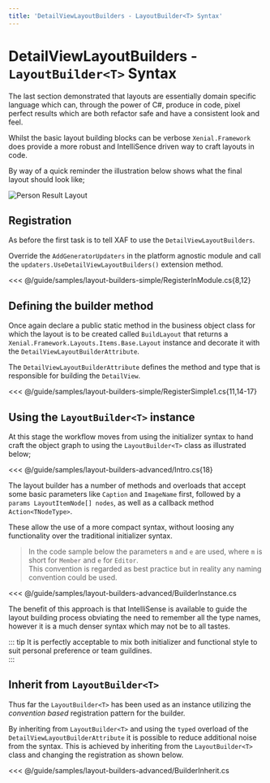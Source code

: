 ```yaml
---
title: 'DetailViewLayoutBuilders - LayoutBuilder<T> Syntax'
---
```


# DetailViewLayoutBuilders - `LayoutBuilder<T>` Syntax

The last section demonstrated that layouts are essentially domain specific language which can, through the power of C#, produce in code, pixel perfect results which are both refactor safe and have a consistent look and feel.

Whilst the basic layout building blocks can be verbose `Xenial.Framework` does provide a more robust and IntelliSence driven way to craft layouts in code.

By way of a quick reminder the illustration below shows what the final layout should look like;

![Person Result Layout](/images/guide/layout-builders/person-result-layout-simple.png)

## Registration

As before the first task is to tell XAF to use the `DetailViewLayoutBuilders`.

Override the `AddGeneratorUpdaters` in the platform agnostic module and call the `updaters.UseDetailViewLayoutBuilders()` extension method.

<<< @/guide/samples/layout-builders-simple/RegisterInModule.cs{8,12}

## Defining the builder method

Once again declare a public static method in the business object class for which the layout is to be created called `BuildLayout` that returns a `Xenial.Framework.Layouts.Items.Base.Layout` instance and decorate it with the `DetailViewLayoutBuilderAttribute`.  

The `DetailViewLayoutBuilderAttribute` defines the method and type that is responsible for building the `DetailView`.

<<< @/guide/samples/layout-builders-simple/RegisterSimple1.cs{11,14-17}

## Using the `LayoutBuilder<T>` instance

At this stage the workflow moves from using the initializer syntax to hand craft the object graph to using  the `LayoutBuilder<T>` class as illustrated below;

<<< @/guide/samples/layout-builders-advanced/Intro.cs{18}

The layout builder has a number of methods and overloads that accept some basic parameters like `Caption` and `ImageName` first, followed by a `params LayoutItemNode[] nodes`, as well as a callback method `Action<TNodeType>`.  

These allow the use of a more compact syntax, without loosing any functionality over the traditional initializer syntax.

> In the code sample below the parameters `m` and `e` are used, where `m` is short for `Member` and `e` for `Editor`.  
This convention is regarded as best practice but in reality any naming convention could be used.

<<< @/guide/samples/layout-builders-advanced/BuilderInstance.cs

The benefit of this approach is that IntelliSense is available to guide the layout building process obviating the need to remember all the type names, however it is a much denser syntax which may not be to all tastes.

::: tip
It is perfectly acceptable to mix both initializer and functional style to suit personal preference or team guildines.  
:::

## Inherit from `LayoutBuilder<T>` 

Thus far the `LayoutBuilder<T>` has been used as an instance utilizing the *convention based* registration pattern for the builder. 

By inheriting from `LayoutBuilder<T>` and using the `typed` overload of the `DetailViewLayoutBuilderAttribute` it is possible to reduce additional noise from the syntax.  This is achieved by inheriting from the `LayoutBuilder<T>` class and changing the registration as shown below.

<<< @/guide/samples/layout-builders-advanced/BuilderInherit.cs
